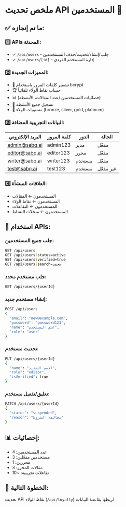 # ملخص تحديث API المستخدمين 👥

## ✅ ما تم إنجازه:

### 1️⃣ APIs المحدثة:
- ✓ `/api/users` - جلب/إنشاء/تحديث/حذف المستخدمين
- ✓ `/api/users/[id]` - إدارة المستخدم الفردي

### 2️⃣ المميزات الجديدة:
- 🔐 تشفير كلمات المرور باستخدام bcrypt
- 🏆 حساب نقاط الولاء تلقائياً
- 📊 إحصائيات المستخدمين (عدد المقالات، الأنشطة)
- 📝 تسجيل جميع الأنشطة
- 🎯 مستويات الولاء (bronze, silver, gold, platinum)

### 3️⃣ البيانات التجريبية المضافة:

| البريد الإلكتروني | كلمة المرور | الدور | الحالة |
|------------------|------------|------|--------|
| admin@sabq.ai | admin123 | مدير | مفعّل |
| editor@sabq.ai | editor123 | محرر | مفعّل |
| writer@sabq.ai | writer123 | مستخدم | مفعّل |
| test@sabq.ai | test123 | مستخدم | غير مفعّل |

### 4️⃣ العلاقات المنشأة:
- المستخدمون ← المقالات
- المستخدمون ← نقاط الولاء
- المستخدمون ← التفاعلات
- المستخدمون ← سجلات النشاط

## 🔧 استخدام APIs:

### جلب جميع المستخدمين:
```bash
GET /api/users
GET /api/users?status=active
GET /api/users?verified=true
GET /api/users?search=محمد
```

### جلب مستخدم محدد:
```bash
GET /api/users/{userId}
```

### إنشاء مستخدم جديد:
```bash
POST /api/users
{
  "email": "new@example.com",
  "password": "password123",
  "name": "اسم المستخدم",
  "role": "user"
}
```

### تحديث مستخدم:
```bash
PUT /api/users/{userId}
{
  "name": "الاسم الجديد",
  "role": "editor",
  "isVerified": true
}
```

### تعليق/تفعيل مستخدم:
```bash
PATCH /api/users/{userId}
{
  "status": "suspended",
  "reason": "مخالفة الشروط"
}
```

## 📊 إحصائيات:
- عدد المستخدمين: 4
- مستخدمين مفعّلين: 3
- محررين: 1
- مقالات المحرر: 3
- تفاعلات تجريبية: ~10

## 🚀 الخطوة التالية:
تحديث API نقاط الولاء (`/api/loyalty`) لربطها بقاعدة البيانات 